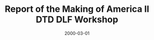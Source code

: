 ---
clir_id: dlf007
layout: report
date: 2000-03-01 
title: "Report of the Making of America II DTD DLF Workshop"
authors: McDonough, Jerome
doi: 10.5281/zenodo.7806819
seo:
  type: Report
description: "The workshop opened with comments by J. McDonough (NYU) regarding the origins and
purpose of the workshop. University research libraries that have begun to create digital
collections have encountered some common problems surrounding metadata and encoding for
digitized versions of primary source material, including:


* inadequacy of traditional descriptive metadata schemes for describing digital objects;

* the absence of standards for administrative metadata; and

* the need for a flexible mechanism to express structural metadata regarding digitized


versions of a wide range of materials in different formats (text, image, audio, video, etc.).
The Making of America II project (MOA2), sponsored in part by the Digital Library Federation,
attempted to address some of these issues, and created an XML DTD based on the research the
project participants had done on descriptive, administrative and structural metadata schemes.
This XML format provided a single document type that could encode descriptive, administrative
and structural metadata for a wide range of materials. However, it was intentionally restricted to
textual and image materials, and so does not adequately support the needs of those trying to
create digital libraries of audio-visual materials. A variety of other shortcomings of the DTD
have also been identified by those trying to employ the DTD. This workshop was intended to try
to examine the use of MOA2 to date and see if a successor format could be created which would rectify the MOA2 DTD’s shortcomings."
tags: DLF
---